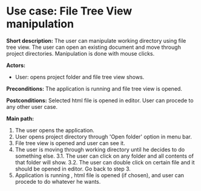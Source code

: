 # Use case: File Tree View manipulation

**Short description:** The user can manipulate working directory using file tree view. The user can open an existing document and move through project directories. Manipulation is done with mouse clicks.

**Actors:** 
- User: opens project folder and file tree view shows.

**Preconditions:** The application is running and file tree view is opened.

**Postconditions:** Selected html file is opened in editor. User can procede to any other user case.

**Main path:**
1. The user opens the application.
2. User opens project directory through 'Open folder' option in menu bar.
2. File tree view is opened and user can see it.
3. The user is moving through working directory until he decides to do something else.
    3.1. The user can click on any folder and all contents of that folder will show.
    3.2. The user can double click on certain file and it should be opened in editor. Go back to step 3.
4. Application is running , html file is opened (if chosen), and user can procede to do whatever he wants.